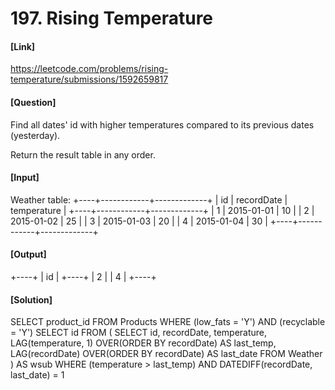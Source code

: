 # 197. Rising Temperature

#### [Link] 
https://leetcode.com/problems/rising-temperature/submissions/1592659817

#### [Question]
Find all dates' id with higher temperatures compared to its previous dates (yesterday).

Return the result table in any order.


#### [Input]
Weather table:
+----+------------+-------------+
| id | recordDate | temperature |
+----+------------+-------------+
| 1  | 2015-01-01 | 10          |
| 2  | 2015-01-02 | 25          |
| 3  | 2015-01-03 | 20          |
| 4  | 2015-01-04 | 30          |
+----+------------+-------------+

#### [Output]
+----+
| id |
+----+
| 2  |
| 4  |
+----+

#### [Solution]
SELECT product_id
FROM Products
WHERE (low_fats = 'Y') AND (recyclable = 'Y')
SELECT id 
FROM (
    SELECT 
    id, 
    recordDate,
    temperature, 
    LAG(temperature, 1) OVER(ORDER BY recordDate) AS last_temp, 
    LAG(recordDate) OVER(ORDER BY recordDate) AS last_date
    FROM Weather
) AS wsub
WHERE (temperature > last_temp) AND DATEDIFF(recordDate, last_date) = 1
